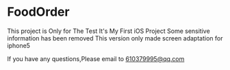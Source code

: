 # FoodOrder
This project is Only for The Test
It's My First iOS Project 
Some sensitive information has been removed
This version only made screen adaptation for iphone5

If you have any questions,Please email to 610379995@qq.com
